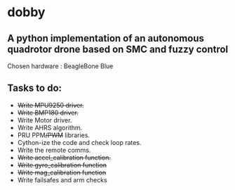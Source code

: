 dobby
======

A python implementation of an autonomous quadrotor drone based on SMC and fuzzy control
---------------------------------------------------------------------------------------

Chosen hardware : BeagleBone Blue

Tasks to do:
------------

* ~~Write MPU9250 driver.~~
* ~~Write BMP180 driver.~~
* Write Motor driver.
* Write AHRS algorithm.
* PRU PPM~~/PWM~~ libraries.
* Cython-ize the code and check loop rates.
* Write the remote comms.
* ~~Write accel_calibration function.~~
* ~~Write gyro_calibration function~~
* ~~Write mag_calibration function~~
* Write failsafes and arm checks
